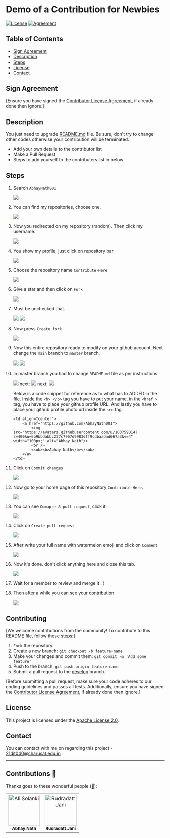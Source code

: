 # Demo of a Contribution for Newbies

[![License](https://img.shields.io/badge/License-Apache%202.0-blue.svg)](LICENSE)
[![Agreement](https://img.shields.io/badge/License-Contribution%20Agreement-red.svg)](https://github.com/AbhayNath001/Contribute-Here/blob/master/CONTRIBUTING.md)

## Table of Contents

- [Sign Agreement](#Sign_Agreement)
- [Description](#Description)
- [Steps](#steps)
- [License](#license)
- [Contact](#contact)

## Sign Agreement

[Ensure you have signed the [Contributor License Agreement](https://github.com/AbhayNath001/Contributing_AbhayNath/blob/master/CONTRIBUTING.md?plain=1#L37-L41), if already done then ignore.]

## Description

You just need to upgrade [README.md](https://github.com/AbhayNath001/Contribute-Here/blob/master/README.md?plain=1#L70) file. Be sure, don't try to change other codes otherwise your contribution will be terminated.

- Add your own details to the contributor list
- Make a Pull Request
- Steps to add yourself to the contributers list in below

## Steps

1) Search ` AbhayNath001 `

   <img src="STEPS PICTURE/1.png">

2) You can find my repositories, choose one.

   <img src="STEPS PICTURE/2.png">

3) Now you redirected on my repository (random). Then click my username.

   <img src="STEPS PICTURE/3.png">

4) You show my profile, just click on repository bar

   <img src="STEPS PICTURE/4.png">

5) Choose the repository name `Contribute-Here`

   <img src="STEPS PICTURE/5.png">

6) Give a star and then click on `Fork`

   <img src="STEPS PICTURE/6.png">

7) Must be unchecked that.

   <img src="STEPS PICTURE/7.png">
   <img src="STEPS PICTURE/8 - Copy.png">

8) Now press `Create fork`

   <img src="STEPS PICTURE/8.png">

9) Now this entire repository ready to modify on your github account. Next change the `main` branch to `master` branch.

    <img src="STEPS PICTURE/9.png">
    <img src="STEPS PICTURE/10.png">

10) In master branch you had to change `README.md` file as per instructions.

    <img src="STEPS PICTURE/11.png">
    next:
    <img src="STEPS PICTURE/12.png">
    next:
    <img src="STEPS PICTURE/13.png">

    Below is a code snippet for reference as to what has to ADDED in the file. Inside the `<b> </b>` tag you have to put your name, in the `<href >` tag, you have to place your github profile URL. And lastly you have to place your github profile photo url inside the `src` tag.

    ```
    <td align="center">
        <a href="https://github.com/AbhayNath001">
            <img src="https://avatars.githubusercontent.com/u/103759014?s=400&u=6b9bbdabbc277c7967d99836ff9cdbaadad667a3&v=4" width="100px;" alt="Abhay Nath"/>
            <br />
            <sub><b>Abhay Nath</b></sub>
        </a>
    </td>
    
    ```

11) Click on `Commit changes`

    <img src="STEPS PICTURE/14.png">

12) Now go to your home page of this repository `Contribute-Here`.

    <img src="STEPS PICTURE/15.png">

13) You can see `Comapre & pull request`, click it.

    <img src="STEPS PICTURE/16.png">

14) Click on `Create pull request`

    <img src="STEPS PICTURE/17.png">

15) After write your full name with watermelon emoji and click on `Comment`

    <img src="STEPS PICTURE/18.png">

16) Now it's done. don't click anything here and close this tab.

    <img src="STEPS PICTURE/19.png">

17) Wait for a member to review and merge it : )

18) Then after a while you can see your [contribution](https://github.com/AbhayNath001/Contribute-Here/tree/master)

    <img src="STEPS PICTURE/20.png">

## Contributing

[We welcome contributions from the community! To contribute to this README file, follow these steps:]

1. `Fork` the repository.
2. Create a new branch: `git checkout -b feature-name`
3. Make your changes and commit them: `git commit -m 'Add some feature'`
4. Push to the branch: `git push origin feature-name`
5. Submit a pull request to the [develop](https://github.com/AbhayNath001/Contribute-Here/tree/master) branch.

[Before submitting a pull request, make sure your code adheres to our coding guidelines and passes all tests. Additionally, ensure you have signed the [Contributor License Agreement](https://github.com/AbhayNath001/Contributing_AbhayNath/blob/master/CONTRIBUTING.md?plain=1#L37-L41), if already done then ignore.]

## License

This project is licensed under the [Apache License 2.0](LICENSE).

## Contact

You can contact with me on regarding this project - 21dit040@charusat.edu.in

---
## Contributions 🍉

Thanks goes to these wonderful people ([:hugs:](https://allcontributors.org/docs/en/emoji-key)):

<!-- ALL-CONTRIBUTORS-LIST:START - Do not remove or modify this section -->
<!-- prettier-ignore-start -->
<!-- markdownlint-disable -->
<table>
    <tbody>
        <tr>
            <td align="center">
                <a href="https://github.com/AbhayNath001">
                    <img src="https://avatars.githubusercontent.com/u/103759014?s=400&u=6b9bbdabbc277c7967d99836ff9cdbaadad667a3&v=4" width="100px;" alt="Ali Solanki"/>
                    <br />
                    <sub><b>Abhay Nath</b></sub>
                </a> 
            </td>
          <!-- Your code must be started from here and don't change the above codes. Enter your details without removing others -->
            <td align="center">
                <a href="https://github.com/RudradattJani011"> <!-- Github profile link -->
                    <img src="https://avatars.githubusercontent.com/u/141009144?s=400&u=4f54c0c2667d1b6b8c004cb9b3533ce34dbd4145&v=4" width="100px;" alt="Rudradatt Jani"/> <!-- Github profile picture link -->
                    <br />
                    <sub><b>Rudradatt Jani</b></sub> <!-- Full Name -->
                </a> 
            </td>
        </tr>
    </tbody>
</table>
